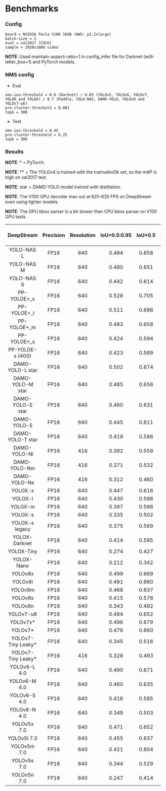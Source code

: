 # Benchmarks

### Config

```
board = NVIDIA Tesla V100 16GB (AWS: p3.2xlarge)
batch-size = 1
eval = val2017 (COCO)
sample = 1920x1080 video
```

**NOTE**: Used maintain-aspect-ratio=1 in config_infer file for Darknet (with letter_box=1) and PyTorch models.

### NMS config

- Eval

```
nms-iou-threshold = 0.6 (Darknet) / 0.65 (YOLOv5, YOLOv6, YOLOv7, YOLOR and YOLOX) / 0.7 (Paddle, YOLO-NAS, DAMO-YOLO, YOLOv8 and YOLOv7-u6)
pre-cluster-threshold = 0.001
topk = 300
```

- Test

```
nms-iou-threshold = 0.45
pre-cluster-threshold = 0.25
topk = 300
```

### Results

**NOTE**: * = PyTorch.

**NOTE**: ** = The YOLOv4 is trained with the trainvalno5k set, so the mAP is high on val2017 test.

**NOTE**: star = DAMO-YOLO model trained with distillation.

**NOTE**: The V100 GPU decoder max out at 625-635 FPS on DeepStream even using lighter models.

**NOTE**: The GPU bbox parser is a bit slower than CPU bbox parser on V100 GPU tests.

| DeepStream         | Precision | Resolution | IoU=0.5:0.95 | IoU=0.5 | IoU=0.75 | FPS<br />(without display) |
|:------------------:|:---------:|:----------:|:------------:|:-------:|:--------:|:--------------------------:|
| YOLO-NAS L         | FP16      | 640        | 0.484        | 0.658   | 0.532    | 235.27                     |
| YOLO-NAS M         | FP16      | 640        | 0.480        | 0.651   | 0.524    | 287.39                     |
| YOLO-NAS S         | FP16      | 640        | 0.442        | 0.614   | 0.485    | 478.52                     |
| PP-YOLOE+_x        | FP16      | 640        | 0.528        | 0.705   | 0.579    | 121.17                     |
| PP-YOLOE+_l        | FP16      | 640        | 0.511        | 0.686   | 0.557    | 191.82                     |
| PP-YOLOE+_m        | FP16      | 640        | 0.483        | 0.658   | 0.528    | 264.39                     |
| PP-YOLOE+_s        | FP16      | 640        | 0.424        | 0.594   | 0.464    | 476.13                     |
| PP-YOLOE-s (400)   | FP16      | 640        | 0.423        | 0.589   | 0.463    | 461.23                     |
| DAMO-YOLO-L star   | FP16      | 640        | 0.502        | 0.674   | 0.551    | 176.93                     |
| DAMO-YOLO-M star   | FP16      | 640        | 0.485        | 0.656   | 0.530    | 242.24                     |
| DAMO-YOLO-S star   | FP16      | 640        | 0.460        | 0.631   | 0.502    | 385.09                     |
| DAMO-YOLO-S        | FP16      | 640        | 0.445        | 0.611   | 0.486    | 378.68                     |
| DAMO-YOLO-T star   | FP16      | 640        | 0.419        | 0.586   | 0.455    | 492.24                     |
| DAMO-YOLO-Nl       | FP16      | 416        | 0.392        | 0.559   | 0.423    | 483.73                     |
| DAMO-YOLO-Nm       | FP16      | 416        | 0.371        | 0.532   | 0.402    | 555.94                     |
| DAMO-YOLO-Ns       | FP16      | 416        | 0.312        | 0.460   | 0.335    | 627.67                     |
| YOLOX-x            | FP16      | 640        | 0.447        | 0.616   | 0.483    | 125.40                     |
| YOLOX-l            | FP16      | 640        | 0.430        | 0.598   | 0.466    | 193.10                     |
| YOLOX-m            | FP16      | 640        | 0.397        | 0.566   | 0.431    | 298.61                     |
| YOLOX-s            | FP16      | 640        | 0.335        | 0.502   | 0.365    | 522.05                     |
| YOLOX-s legacy     | FP16      | 640        | 0.375        | 0.569   | 0.407    | 518.52                     |
| YOLOX-Darknet      | FP16      | 640        | 0.414        | 0.595   | 0.453    | 212.88                     |
| YOLOX-Tiny         | FP16      | 640        | 0.274        | 0.427   | 0.292    | 633.95                     |
| YOLOX-Nano         | FP16      | 640        | 0.212        | 0.342   | 0.222    | 633.04                     |
| YOLOv8x            | FP16      | 640        | 0.499        | 0.669   | 0.545    | 130.49                     |
| YOLOv8l            | FP16      | 640        | 0.491        | 0.660   | 0.535    | 180.75                     |
| YOLOv8m            | FP16      | 640        | 0.468        | 0.637   | 0.510    | 278.08                     |
| YOLOv8s            | FP16      | 640        | 0.415        | 0.578   | 0.453    | 493.45                     |
| YOLOv8n            | FP16      | 640        | 0.343        | 0.492   | 0.373    | 627.43                     |
| YOLOv7-u6          | FP16      | 640        | 0.484        | 0.652   | 0.530    | 193.54                     |
| YOLOv7x*           | FP16      | 640        | 0.496        | 0.679   | 0.536    | 155.07                     |
| YOLOv7*            | FP16      | 640        | 0.476        | 0.660   | 0.518    | 226.01                     |
| YOLOv7-Tiny Leaky* | FP16      | 640        | 0.345        | 0.516   | 0.372    | 626.23                     |
| YOLOv7-Tiny Leaky* | FP16      | 416        | 0.328        | 0.493   | 0.349    | 633.90                     |
| YOLOv6-L 4.0       | FP16      | 640        | 0.490        | 0.671   | 0.535    | 178.41                     |
| YOLOv6-M 4.0       | FP16      | 640        | 0.460        | 0.635   | 0.502    | 293.39                     |
| YOLOv6-S 4.0       | FP16      | 640        | 0.416        | 0.585   | 0.453    | 513.90                     |
| YOLOv6-N 4.0       | FP16      | 640        | 0.349        | 0.503   | 0.378    | 633.37                     |
| YOLOv5x 7.0        | FP16      | 640        | 0.471        | 0.652   | 0.513    | 149.93                     |
| YOLOv5l 7.0        | FP16      | 640        | 0.455        | 0.637   | 0.497    | 235.55                     |
| YOLOv5m 7.0        | FP16      | 640        | 0.421        | 0.604   | 0.459    | 351.69                     |
| YOLOv5s 7.0        | FP16      | 640        | 0.344        | 0.529   | 0.372    | 618.13                     |
| YOLOv5n 7.0        | FP16      | 640        | 0.247        | 0.414   | 0.257    | 629.66                     |
